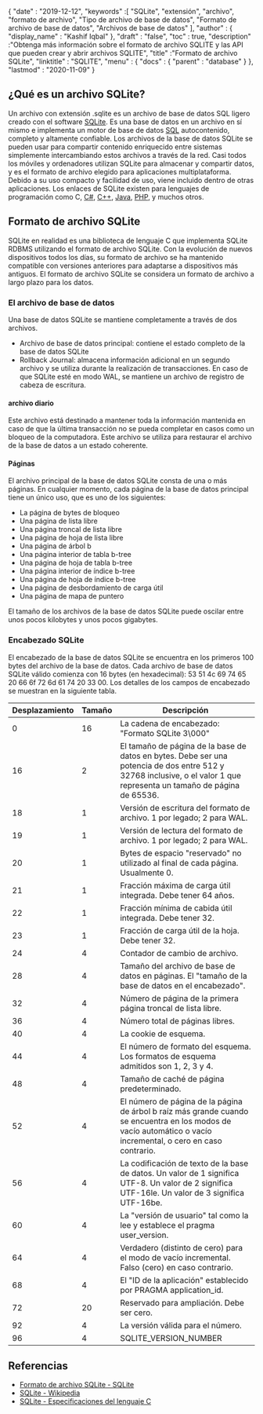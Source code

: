 {
  "date" : "2019-12-12",
  "keywords" :[ "SQLite", "extensión", "archivo", "formato de archivo", "Tipo de archivo de base de datos", "Formato de archivo de base de datos", "Archivos de base de datos" ],
  "author" : {
    "display_name" : "Kashif Iqbal"
},
  "draft" : "false",
  "toc" : true,
  "description" :"Obtenga más información sobre el formato de archivo SQLITE y las API que pueden crear y abrir archivos SQLITE",
  "title" :"Formato de archivo SQLite",
  "linktitle" : "SQLITE",
  "menu" : {
    "docs" : {
      "parent" : "database"
}
},
  "lastmod" : "2020-11-09"
}

## ¿Qué es un archivo SQLite?

Un archivo con extensión .sqlite es un archivo de base de datos SQL ligero creado con el software [SQLite](https://www.sqlite.org/index.html). Es una base de datos en un archivo en sí mismo e implementa un motor de base de datos [SQL](/es/database/sql/) autocontenido, completo y altamente confiable. Los archivos de la base de datos SQLite se pueden usar para compartir contenido enriquecido entre sistemas simplemente intercambiando estos archivos a través de la red. Casi todos los móviles y ordenadores utilizan SQLite para almacenar y compartir datos, y es el formato de archivo elegido para aplicaciones multiplataforma. Debido a su uso compacto y facilidad de uso, viene incluido dentro de otras aplicaciones. Los enlaces de SQLite existen para lenguajes de programación como C, [C#](/es/programming/cs), [C++](/es/programming/cpp), [Java](/es/programming/java/), [PHP](/es/programming/php/ ), y muchos otros.

## Formato de archivo SQLite

SQLite en realidad es una biblioteca de lenguaje C que implementa SQLite RDBMS utilizando el formato de archivo SQLite. Con la evolución de nuevos dispositivos todos los días, su formato de archivo se ha mantenido compatible con versiones anteriores para adaptarse a dispositivos más antiguos. El formato de archivo SQLite se considera un formato de archivo a largo plazo para los datos.

### El archivo de base de datos

Una base de datos SQLite se mantiene completamente a través de dos archivos.
* Archivo de base de datos principal: contiene el estado completo de la base de datos SQLite
* Rollback Journal: almacena información adicional en un segundo archivo y se utiliza durante la realización de transacciones. En caso de que SQLite esté en modo WAL, se mantiene un archivo de registro de cabeza de escritura.

#### archivo diario

Este archivo está destinado a mantener toda la información mantenida en caso de que la última transacción no se pueda completar en casos como un bloqueo de la computadora. Este archivo se utiliza para restaurar el archivo de la base de datos a un estado coherente.

#### Páginas

El archivo principal de la base de datos SQLite consta de una o más páginas. En cualquier momento, cada página de la base de datos principal tiene un único uso, que es uno de los siguientes:

* La página de bytes de bloqueo
* Una página de lista libre
* Una página troncal de lista libre
* Una página de hoja de lista libre
* Una página de árbol b
* Una página interior de tabla b-tree
* Una página de hoja de tabla b-tree
* Una página interior de índice b-tree
* Una página de hoja de índice b-tree
* Una página de desbordamiento de carga útil
* Una página de mapa de puntero

El tamaño de los archivos de la base de datos SQLite puede oscilar entre unos pocos kilobytes y unos pocos gigabytes.

### Encabezado SQLite

El encabezado de la base de datos SQLite se encuentra en los primeros 100 bytes del archivo de la base de datos. Cada archivo de base de datos SQLite válido comienza con 16 bytes (en hexadecimal): 53 51 4c 69 74 65 20 66 6f 72 6d 61 74 20 33 00. Los detalles de los campos de encabezado se muestran en la siguiente tabla.

|Desplazamiento|Tamaño|Descripción|
---|---|---|
|0|16|La cadena de encabezado: "Formato SQLite 3\000"|
|16|2|El tamaño de página de la base de datos en bytes. Debe ser una potencia de dos entre 512 y 32768 inclusive, o el valor 1 que representa un tamaño de página de 65536.|
|18|1|Versión de escritura del formato de archivo. 1 por legado; 2 para WAL.|
|19|1|Versión de lectura del formato de archivo. 1 por legado; 2 para WAL.|
|20|1|Bytes de espacio "reservado" no utilizado al final de cada página. Usualmente 0.|
|21|1|Fracción máxima de carga útil integrada. Debe tener 64 años.|
|22|1|Fracción mínima de cabida útil integrada. Debe tener 32.|
|23|1|Fracción de carga útil de la hoja. Debe tener 32.|
|24|4|Contador de cambio de archivo.|
|28|4|Tamaño del archivo de base de datos en páginas. El "tamaño de la base de datos en el encabezado".|
|32|4|Número de página de la primera página troncal de lista libre.|
|36|4|Número total de páginas libres.|
|40|4|La cookie de esquema.|
|44|4|El número de formato del esquema. Los formatos de esquema admitidos son 1, 2, 3 y 4.|
|48|4|Tamaño de caché de página predeterminado.|
|52|4|El número de página de la página de árbol b raíz más grande cuando se encuentra en los modos de vacío automático o vacío incremental, o cero en caso contrario.|
|56|4|La codificación de texto de la base de datos. Un valor de 1 significa UTF-8. Un valor de 2 significa UTF-16le. Un valor de 3 significa UTF-16be.|
|60|4|La "versión de usuario" tal como la lee y establece el pragma user_version.|
|64|4|Verdadero (distinto de cero) para el modo de vacío incremental. Falso (cero) en caso contrario.|
|68|4|El "ID de la aplicación" establecido por PRAGMA application_id.|
|72|20|Reservado para ampliación. Debe ser cero.|
|92|4|La versión válida para el número.|
|96|4|SQLITE_VERSION_NUMBER|

## Referencias ##

* [Formato de archivo SQLite - SQLite](https://www.sqlite.org/fileformat2.html)
* [SQLite - Wikipedia](https://en.wikipedia.org/wiki/SQLite)
* [SQLite - Especificaciones del lenguaje C](https://www.sqlite.org/c3ref/intro.html)

